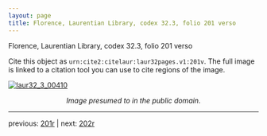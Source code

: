 ```yaml
---
layout: page
title: Florence, Laurentian Library, codex 32.3, folio 201 verso
---
```


Florence, Laurentian Library, codex 32.3, folio 201 verso

Cite this object as `urn:cite2:citelaur:laur32pages.v1:201v`.  The full image is linked to a citation tool you can use to cite regions of the image.

[![laur32_3_00410](http://www.homermultitext.org/iipsrv?IIIF=/project/homer/pyramidal/deepzoom/citelaur/laur32imgs/v1/laur32_3_00410.tif/full/800,/0/default.jpg)](http://www.homermultitext.org/ict2/?urn=urn:cite2:citelaur:laur32imgs.v1:laur32_3_00410) 

<p style="text-align: center; font-style: italic;">Image presumed to in the public domain.</p>

---

previous: [201r](../201r/) | next: [202r](../202r/)